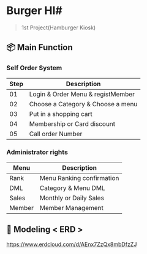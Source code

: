 # <b>Burger HI#</b>

> 1st Project(Hamburger Kiosk)

   
## 📦 Main Function

### Self Order System

| Step | Description |
| --- | --- |
| 01 | Login & Order Menu & registMember |
| 02 | Choose a Category & Choose a menu |
| 03 | Put in a shopping cart |
| 04 | Membership or Card discount |
| 05 | Call order Number |

### Administrator rights

| Menu | Description |
| --- | --- |
| Rank | Menu Ranking confirmation |
| DML | Category & Menu DML |
| Sales | Monthly or Daily Sales |
| Member | Member Management |


## 🤖 Modeling < ERD >
https://www.erdcloud.com/d/AEnx7ZzQx8mbDfzZJ

